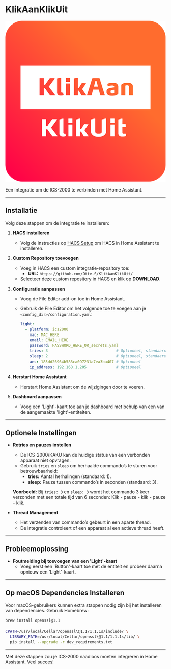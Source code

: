 # KlikAanKlikUit

![KlikAanKlikUit](./icon.png)

Een integratie om de ICS-2000 te verbinden met Home Assistant.

---

## Installatie

Volg deze stappen om de integratie te installeren:

1. **HACS installeren**
   - Volg de instructies op [HACS Setup](https://hacs.xyz/docs/setup/download/) om HACS in Home Assistant te installeren.

2. **Custom Repository toevoegen**
   - Voeg in HACS een custom integratie-repository toe:
     - **URL:** `https://github.com/Otte-S/KlikAanKlikUit/`
   - Selecteer deze custom repository in HACS en klik op **DOWNLOAD**.

3. **Configuratie aanpassen**
   - Voeg de File Editor add-on toe in Home Assistant.
   - Gebruik de File Editor om het volgende toe te voegen aan je `<config_dir>/configuration.yaml`:

     ```yaml
     light:                                      
       - platform: ics2000
         mac: MAC_HERE
         email: EMAIL_HERE
         password: PASSWORD_HERE_OR_secrets.yaml
         tries: 3                              # Optioneel, standaard is 1
         sleep: 2                              # Optioneel, standaard is 3
         aes: 185dd26964b583ca097231a7ea3ba407 # Optioneel
         ip_address: 192.168.1.205             # Optioneel
     ```

4. **Herstart Home Assistant**
   - Herstart Home Assistant om de wijzigingen door te voeren.

5. **Dashboard aanpassen**
   - Voeg een 'Light'-kaart toe aan je dashboard met behulp van een van de aangemaakte 'light'-entiteiten.

---

## Optionele Instellingen

- **Retries en pauzes instellen**
  - De ICS-2000/KAKU kan de huidige status van een verbonden apparaat niet opvragen.
  - Gebruik `tries` en `sleep` om herhaalde commando’s te sturen voor betrouwbaarheid:
    - **tries:** Aantal herhalingen (standaard: 1).
    - **sleep:** Pauze tussen commando’s in seconden (standaard: 3).
  
  **Voorbeeld:**
  Bij `tries: 3` en `sleep: 3` wordt het commando 3 keer verzonden met een totale tijd van 6 seconden:
  Klik - pauze - klik - pauze - klik.

- **Thread Management**
  - Het verzenden van commando’s gebeurt in een aparte thread.
  - De integratie controleert of een apparaat al een actieve thread heeft.

---

## Probleemoplossing

- **Foutmelding bij toevoegen van een 'Light'-kaart**
  - Voeg eerst een 'Button'-kaart toe met de entiteit en probeer daarna opnieuw een 'Light'-kaart.

---

## Op macOS Dependencies Installeren

Voor macOS-gebruikers kunnen extra stappen nodig zijn bij het installeren van dependencies. Gebruik Homebrew:

```bash
brew install openssl@1.1

CPATH=/usr/local/Cellar/openssl\@1.1/1.1.1s/include/ \
  LIBRARY_PATH=/usr/local/Cellar/openssl\@1.1/1.1.1s/lib/ \
  pip install --upgrade -r dev_requirements.txt
```

---

Met deze stappen zou je ICS-2000 naadloos moeten integreren in Home Assistant. Veel succes!

